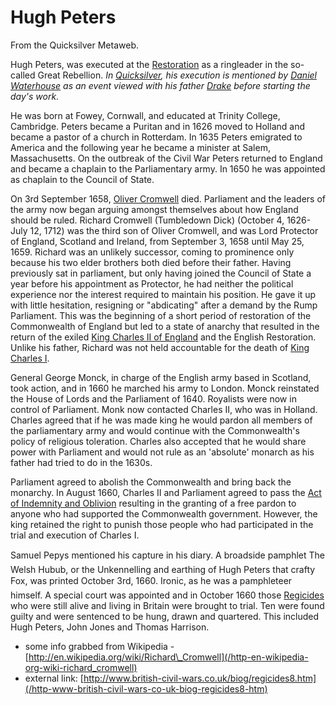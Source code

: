 
# Hugh Peters

From the Quicksilver Metaweb.

Hugh Peters, was executed at the [Restoration](/restoration) as a ringleader in the so-called Great Rebellion. *In [Quicksilver](/stephenson-neal-quicksilver), his execution is mentioned by [Daniel Waterhouse](/stephenson-neal-quicksilver-daniel-waterhouse) as an event viewed with his father [Drake](/stephenson-neal-quicksilver-drake-waterhouse) before starting the day's work.*

He was born at Fowey, Cornwall, and educated at Trinity College, Cambridge. Peters became a Puritan and in 1626 moved to Holland and became a pastor of a church in Rotterdam. In 1635 Peters emigrated to America and the following year he became a minister at Salem, Massachusetts. On the outbreak of the Civil War Peters returned to England and became a chaplain to the Parliamentary army. In 1650 he was appointed as chaplain to the Council of State. 

On 3rd September 1658, [Oliver Cromwell](/oliver-cromwell) died. Parliament and the leaders of the army now began arguing amongst themselves about how England should be ruled. Richard Cromwell (Tumbledown Dick) (October 4, 1626- July 12, 1712) was the third son of Oliver Cromwell, and was Lord Protector of England, Scotland and Ireland, from September 3, 1658 until May 25, 1659. Richard was an unlikely successor, coming to prominence only because his two elder brothers both died before their father. Having previously sat in parliament, but only having joined the Council of State a year before his appointment as Protector, he had neither the political experience nor the interest required to maintain his position. He gave it up with little hesitation, resigning or "abdicating" after a demand by the Rump Parliament. This was the beginning of a short period of restoration of the Commonwealth of England but led to a state of anarchy that resulted in the return of the exiled [King Charles II of England](/charles-ii-of-england) and the English Restoration. Unlike his father, Richard was not held accountable for the death of [King Charles I](/charles-i).

General George Monck, in charge of the English army based in Scotland, took action, and in 1660 he marched his army to London. Monck reinstated the House of Lords and the Parliament of 1640. Royalists were now in control of Parliament. Monk now contacted Charles II, who was in Holland. Charles agreed that if he was made king he would pardon all members of the parliamentary army and would continue with the Commonwealth's policy of religious toleration. Charles also accepted that he would share power with Parliament and would not rule as an 'absolute' monarch as his father had tried to do in the 1630s. 

Parliament agreed to abolish the Commonwealth and bring back the monarchy. In August 1660, Charles II and Parliament agreed to pass the [Act of Indemnity and Oblivion](/act-of-indemnity-and-oblivion) resulting in the granting of a free pardon to anyone who had supported the Commonwealth government. However, the king retained the right to punish those people who had participated in the trial and execution of Charles I.

Samuel Pepys mentioned his capture in his diary. A broadside pamphlet The Welsh Hubub, or the Unkennelling and earthing of Hugh Peters that crafty Fox, was printed October 3rd, 1660. Ironic, as he was a pamphleteer himself. A special court was appointed and in October 1660 those [Regicides](/regicides) who were still alive and living in Britain were brought to trial. Ten were found guilty and were sentenced to be hung, drawn and quartered. This included Hugh Peters, John Jones and Thomas Harrison.

  

* some info grabbed from Wikipedia - [http://en.wikipedia.org/wiki/Richard\_Cromwell](/http-en-wikipedia-org-wiki-richard_cromwell)
* external link: [http://www.british-civil-wars.co.uk/biog/regicides8.htm](/http-www-british-civil-wars-co-uk-biog-regicides8-htm)

